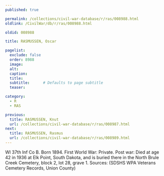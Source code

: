 ```yaml
---
published: true

permalink: /collections/civil-war-database/r/ras/008988.html
oldlink: /CivilWar/db/r/ras/008988.html

oldid: 008988

title: RASMUSSEN, Oscar

pagelist:
  exclude: false
  order: 8988
  image: 
  alt:
  caption:
  title:
  subtitle:      # Defaults to page subtitle
  teaser:

category: 
  - R 
  - RAS

previous:
  title: RASMUSSEN, Knut
  url: /collections/civil-war-database/r/ras/008987.html  
next:
  title: RASMUSSEN, Rasmus
  url: /collections/civil-war-database/r/ras/008989.html   
---
```

WI 37th Inf Co B. Born 1894. First World War: Private. Post war: Died at age 42 in 1936 at Elk Point, South Dakota, and is buried there in the North Brule Creek Cemetery, block 2, lot 28, grave 1. Sources: (SDSHS WPA Veterans Cemetery Records, Union County)